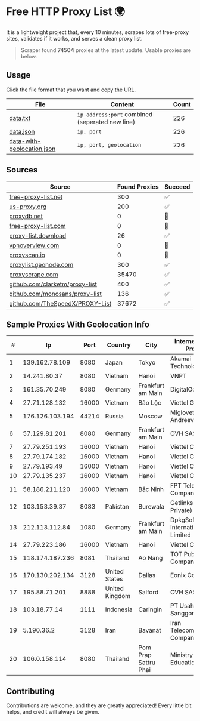 
# Free HTTP Proxy List 🌍

It is a lightweight project that, every 10 minutes, scrapes lots of free-proxy sites, validates if it works, and serves a clean proxy list.


> Scraper found **74504** proxies at the latest update. Usable proxies are below.

## Usage

Click the file format that you want and copy the URL.


|File|Content|Count|
|----|-------|-----|
|[data.txt](https://raw.githubusercontent.com/themiralay/Proxy-List-World/master/data.txt)|`ip_address:port` combined (seperated new line)|226|
|[data.json](https://raw.githubusercontent.com/themiralay/Proxy-List-World/master/data.json)|`ip, port`|226|
|[data-with-geolocation.json](https://raw.githubusercontent.com/themiralay/Proxy-List-World/master/data-with-geolocation.json)|`ip, port, geolocation`|226|

## Sources

|Source|Found Proxies|Succeed|
|------|-------------|-------|
|[free-proxy-list.net](https://free-proxy-list.net)|300|✅|
|[us-proxy.org](https://www.us-proxy.org)|200|✅|
|[proxydb.net](http://proxydb.net)|0|🚫|
|[free-proxy-list.com](https://free-proxy-list.com/?page=&port=&type%5B%5D=http&type%5B%5D=https&up_time=0&search=Search)|0|🚫|
|[proxy-list.download](https://www.proxy-list.download/HTTP)|26|✅|
|[vpnoverview.com](https://vpnoverview.com/privacy/anonymous-browsing/free-proxy-servers)|0|🚫|
|[proxyscan.io](https://www.proxyscan.io)|0|🚫|
|[proxylist.geonode.com](https://proxylist.geonode.com/api/proxy-list?limit=300&page=1&sort_by=lastChecked&sort_type=desc&protocols=http,https)|300|✅|
|[proxyscrape.com](https://api.proxyscrape.com/v2/?request=displayproxies&protocol=http&timeout=10000&country=all&ssl=all&anonymity=all)|35470|✅|
|[github.com/clarketm/proxy-list](https://raw.githubusercontent.com/clarketm/proxy-list/master/proxy-list-raw.txt)|400|✅|
|[github.com/monosans/proxy-list](https://raw.githubusercontent.com/monosans/proxy-list/main/proxies/http.txt)|136|✅|
|[github.com/TheSpeedX/PROXY-List](https://raw.githubusercontent.com/TheSpeedX/PROXY-List/master/http.txt)|37672|✅|


## Sample Proxies With Geolocation Info

|#|Ip|Port|Country|City|Internet Service Provider|
|-|--|----|-------|----|-------------------------|
|1|139.162.78.109|8080|Japan|Tokyo|Akamai Technologies, Inc.|
|2|14.241.80.37|8080|Vietnam|Hanoi|VNPT|
|3|161.35.70.249|8080|Germany|Frankfurt am Main|DigitalOcean, LLC|
|4|27.71.128.132|16000|Vietnam|Bảo Lộc|Viettel Group|
|5|176.126.103.194|44214|Russia|Moscow|Miglovets Egor Andreevich|
|6|57.129.81.201|8080|Germany|Frankfurt am Main|OVH SAS|
|7|27.79.251.193|16000|Vietnam|Hanoi|Viettel Corporation|
|8|27.79.174.182|16000|Vietnam|Hanoi|Viettel Corporation|
|9|27.79.193.49|16000|Vietnam|Hanoi|Viettel Corporation|
|10|27.79.135.237|16000|Vietnam|Hanoi|Viettel Corporation|
|11|58.186.211.120|16000|Vietnam|Bắc Ninh|FPT Telecom Company|
|12|103.153.39.37|8083|Pakistan|Burewala|Getlinks (SMC-Private) Limited|
|13|212.113.112.84|1080|Germany|Frankfurt am Main|DpkgSoft International Limited|
|14|27.79.223.186|16000|Vietnam|Hanoi|Viettel Corporation|
|15|118.174.187.236|8081|Thailand|Ao Nang|TOT Public Company Limited|
|16|170.130.202.134|3128|United States|Dallas|Eonix Corporation|
|17|195.88.71.201|8888|United Kingdom|Salford|OVH SAS|
|18|103.18.77.14|1111|Indonesia|Caringin|PT Usaha Adi Sanggoro|
|19|5.190.36.2|3128|Iran|Bavānāt|Iran Telecommunication Company PJS|
|20|106.0.158.114|8080|Thailand|Pom Prap Sattru Phai|Ministry of Education - EMISC|



## Contributing

Contributions are welcome, and they are greatly appreciated! Every
little bit helps, and credit will always be given.


